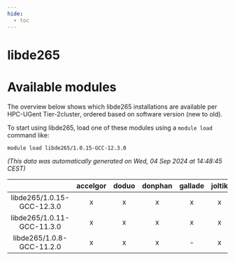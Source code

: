 ```yaml
---
hide:
  - toc
---
```


libde265
========

# Available modules


The overview below shows which libde265 installations are available per HPC-UGent Tier-2cluster, ordered based on software version (new to old).

To start using libde265, load one of these modules using a `module load` command like:

```shell
module load libde265/1.0.15-GCC-12.3.0
```

*(This data was automatically generated on Wed, 04 Sep 2024 at 14:48:45 CEST)*  

| |accelgor|doduo|donphan|gallade|joltik|shinx|skitty|
| :---: | :---: | :---: | :---: | :---: | :---: | :---: | :---: |
|libde265/1.0.15-GCC-12.3.0|x|x|x|x|x|x|x|
|libde265/1.0.11-GCC-11.3.0|x|x|x|x|x|-|x|
|libde265/1.0.8-GCC-11.2.0|x|x|x|-|x|-|x|
